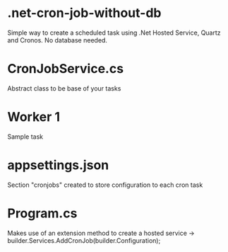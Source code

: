 # .net-cron-job-without-db
Simple way to create a scheduled task using .Net Hosted Service, Quartz and Cronos.
No database needed.

# CronJobService.cs
Abstract class to be base of your tasks

# Worker 1 
Sample task

# appsettings.json
Section "cronjobs" created to store configuration to each cron task

# Program.cs
Makes use of an extension method to create a hosted service -> builder.Services.AddCronJob<Worker1>(builder.Configuration); 